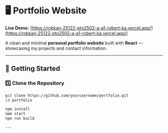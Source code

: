 # 🖥️ Portfolio Website  

**Live Demo:** [https://robkan-25122-pto2502-a-a1-robert-ka.vercel.app/](https://robkan-25122-pto2502-a-a1-robert-ka.vercel.app/)  

A clean and minimal **personal portfolio website** built with **React** — showcasing my projects and contact information.  

---

## 🚀 Getting Started  

### 1️⃣ Clone the Repository  
```bash
git clone https://github.com/yourusername/portfolio.git
cd portfolio

npm install
npm start
npm run build

---



